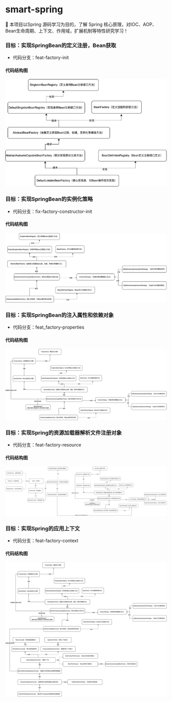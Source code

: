 # smart-spring
🌱 本项目以Spring 源码学习为目的，了解 Spring 核心原理，对IOC、AOP、Bean生命周期、上下文、作用域，扩展机制等特性研究学习！

### 目标：实现SpringBean的定义注册，Bean获取
+ 代码分支：feat-factory-init 
#### 代码结构图

![BeanFactory.drawio](./smart-spring-ioc/doc/BeanFactory.drawio.png)

### 目标：实现SpringBean的实例化策略
+ 代码分支：fix-factory-constructor-init
#### 代码结构图

![Bean-instance-constructor.drawio](./smart-spring-ioc/doc/Bean-instance-constructor.drawio.png)

### 目标：实现SpringBean的注入属性和依赖对象
+ 代码分支：feat_factory-properties
#### 代码结构图

![Bean-instance-properties-init](./smart-spring-ioc/doc/Bean-instance-properties-init.png)

### 目标：实现Spring的资源加载器解析文件注册对象
+ 代码分支：feat-factory-resource
#### 代码结构图

![Bean-instance-resource.drawio](./smart-spring-ioc/doc/Bean-instance-resource.drawio.png)

### 目标：实现Spring的应用上下文
+ 代码分支：feat-factory-context
#### 代码结构图

![Bean-instance-resource.drawio](./smart-spring-ioc/doc/Bean-context-refresh.png)
